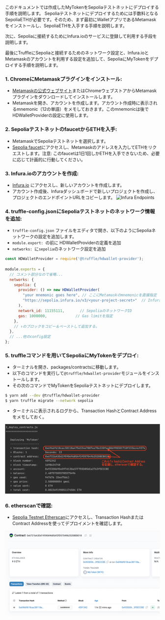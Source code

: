 このドキュメントでは作成したMyTokenをSepoliaテストネットにデプロイする手順を説明します。
Sepoliaテストネットにデプロイするためには手数料となるSepoliaETHが必要です。そのため、まず最初にWalletアプリであるMetamaskをインストールし、SepoliaETHを入手する手順を説明します。

次に、Sepoliaに接続するためにInfura.ioのサービスに登録して利用する手段を説明します。

最後にTruffleにSepoliaと接続するためのネットワーク設定と、Infura.ioとMetamaskのアカウントを利用する設定を追加して、SepoliaにMyTokenをデプロイする手順を説明します。

### 1. **ChromeにMetamaskプラグインをインストール**:
   - [Metamaskの公式ウェブサイト](https://metamask.io/download.html)またはChromeウェブストアからMetamaskプラグインをダウンロードしてインストールします。
   - Metamaskを開き、アカウントを作成します。アカウント作成時に表示されるmnemonic（12の単語）をメモしておきます。このmnemonicは後でHDWalletProviderの設定に使用します。

### 2. **SepoliaテストネットのfaucetからETHを入手**:
   - MetamaskでSepoliaテストネットを選択します。
   - [Sepolia faucet](https://sepoliafaucet.com/)にアクセスし、Metamaskのアドレスを入力してETHをリクエストします。注意: このfaucetは1日1回しかETHを入手できないため、必要に応じて計画的に行動してください。

### 3. **Infura.ioのアカウントを作成**:
- [Infura.io](https://infura.io/) にアクセスし、新しいアカウントを作成します。
- アカウント作成後、Infuraダッシュボードで新しいプロジェクトを作成し、プロジェクトのエンドポイントURLをコピーします。
  ![Infura Endpoints](images/infuraio_endpoints.png)

### 4. **truffle-config.jsonにSepoliaテストネットのネットワーク情報を追加**:
   - `truffle-config.json` ファイルをエディタで開き、以下のようにSepoliaネットワークの設定を追加します。
   - `module.export: `の前に HDWalletProviderの定義を追加
   - `networks: `に`sepolia`のネットワーク設定を追加

```javascript
const HDWalletProvider = require('@truffle/hdwallet-provider');

module.exports = {
  // コメント部分なので省略...
  networks: {
    sepolia: {
      provider: () => new HDWalletProvider(
        "your mnemonic goes here", // ここにMetamaskのmnemonicを直接指定
        "https://sepolia.infura.io/v3/<your-project-secret>"  // InfuraのSepoliaエンドポイントURLを指定
      ),
      network_id: 11155111,       // SepoliaのネットワークID
      gas: 1000000,             // Gas limitを指定
    },
    // ↑のブロックをコピー＆ペーストして追加する。
  },
  // ...他のconfig設定
};
```

### 5. **truffleコマンドを用いてSepoliaにMyTokenをデプロイ**:
 
- ターミナルを開き、packages/contractsに移動します。
- 以下のコマンドを実行して`@truffle/hdwallet-provider`モジュールをインストールします。
- その次のコマンドでMyTokenをSepoliaテストネットにデプロイします。

```bash
$ yarn add --dev @truffle/hdwallet-provider
$ yarn truffle migrate --network sepolia
```

- ターミナルに表示されるログから、Transaction HashとContract Addressをメモしておく。

![Deploy Log](images/deploy_sepolia_log.png)

### 6. **etherscanで確認**:
- [Sepolia Testnet Etherscan](https://sepolia.etherscan.io/)にアクセスし、Transaction HashまたはContract Addressを使ってデプロイメントを確認します。

![etherscan](images/sepolia_etherscan.png)
